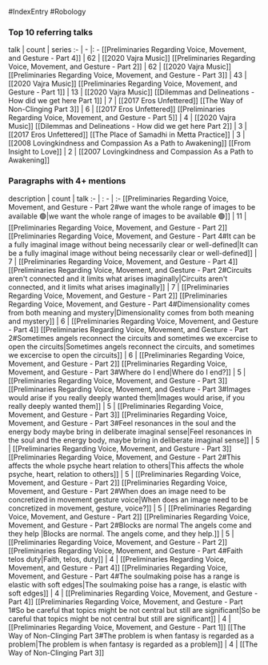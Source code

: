 #IndexEntry #Robology

### Top 10 referring talks
talk | count | series
:- | - |: -
[[Preliminaries Regarding Voice, Movement, and Gesture - Part 4]] | 62 | [[2020 Vajra Music]]
[[Preliminaries Regarding Voice, Movement, and Gesture - Part 2]] | 62 | [[2020 Vajra Music]]
[[Preliminaries Regarding Voice, Movement, and Gesture - Part 3]] | 43 | [[2020 Vajra Music]]
[[Preliminaries Regarding Voice, Movement, and Gesture - Part 1]] | 13 | [[2020 Vajra Music]]
[[Dilemmas and Delineations - How did we get here Part 1]] | 7 | [[2017 Eros Unfettered]]
[[The Way of Non-Clinging Part 3]] | 6 | [[2017 Eros Unfettered]]
[[Preliminaries Regarding Voice, Movement, and Gesture - Part 5]] | 4 | [[2020 Vajra Music]]
[[Dilemmas and Delineations - How did we get here Part 2]] | 3 | [[2017 Eros Unfettered]]
[[The Place of Samadhi in Metta Practice]] | 3 | [[2008 Lovingkindness and Compassion As a Path to Awakening]]
[[From Insight to Love]] | 2 | [[2007 Lovingkindness and Compassion As a Path to Awakening]]

### Paragraphs with 4+ mentions
description | count | talk
:- | : - | :-
[[Preliminaries Regarding Voice, Movement, and Gesture - Part 2#we want the whole range of images to be available 🟢\|we want the whole range of images to be available 🟢]] | 11 | [[Preliminaries Regarding Voice, Movement, and Gesture - Part 2]]
[[Preliminaries Regarding Voice, Movement, and Gesture - Part 4#It can be a fully imaginal image without being necessarily clear or well-defined\|It can be a fully imaginal image without being necessarily clear or well-defined]] | 7 | [[Preliminaries Regarding Voice, Movement, and Gesture - Part 4]]
[[Preliminaries Regarding Voice, Movement, and Gesture - Part 2#Circuits aren't connected and it limits what arises imaginally\|Circuits aren't connected, and it limits what arises imaginally]] | 7 | [[Preliminaries Regarding Voice, Movement, and Gesture - Part 2]]
[[Preliminaries Regarding Voice, Movement, and Gesture - Part 4#Dimensionality comes from both meaning and mystery\|Dimensionality comes from both meaning and mystery]] | 6 | [[Preliminaries Regarding Voice, Movement, and Gesture - Part 4]]
[[Preliminaries Regarding Voice, Movement, and Gesture - Part 2#Sometimes angels reconnect the circuits and sometimes we excercise to open the circuits\|Sometimes angels reconnect the circuits, and sometimes we excercise to open the circuits]] | 6 | [[Preliminaries Regarding Voice, Movement, and Gesture - Part 2]]
[[Preliminaries Regarding Voice, Movement, and Gesture - Part 3#Where do I end\|Where do I end?]] | 5 | [[Preliminaries Regarding Voice, Movement, and Gesture - Part 3]]
[[Preliminaries Regarding Voice, Movement, and Gesture - Part 3#Images would arise if you really deeply wanted them\|Images would arise, if you really deeply wanted them]] | 5 | [[Preliminaries Regarding Voice, Movement, and Gesture - Part 3]]
[[Preliminaries Regarding Voice, Movement, and Gesture - Part 3#Feel resonances in the soul and the energy body maybe bring in deliberate imaginal sense\|Feel resonances in the soul and the energy body, maybe bring in deliberate imaginal sense]] | 5 | [[Preliminaries Regarding Voice, Movement, and Gesture - Part 3]]
[[Preliminaries Regarding Voice, Movement, and Gesture - Part 2#This affects the whole psyche heart relation to others\|This affects the whole psyche, heart, relation to others]] | 5 | [[Preliminaries Regarding Voice, Movement, and Gesture - Part 2]]
[[Preliminaries Regarding Voice, Movement, and Gesture - Part 2#When does an image need to be concretized in movement gesture voice\|When does an image need to be concretized in movement, gesture, voice?]] | 5 | [[Preliminaries Regarding Voice, Movement, and Gesture - Part 2]]
[[Preliminaries Regarding Voice, Movement, and Gesture - Part 2#Blocks are normal The angels come and they help \|Blocks are normal. The angels come, and they help.]] | 5 | [[Preliminaries Regarding Voice, Movement, and Gesture - Part 2]]
[[Preliminaries Regarding Voice, Movement, and Gesture - Part 4#Faith telos duty\|Faith, telos, duty]] | 4 | [[Preliminaries Regarding Voice, Movement, and Gesture - Part 4]]
[[Preliminaries Regarding Voice, Movement, and Gesture - Part 4#The soulmaking poise has a range is elastic with soft edges\|The soulmaking poise has a range, is elastic with soft edges]] | 4 | [[Preliminaries Regarding Voice, Movement, and Gesture - Part 4]]
[[Preliminaries Regarding Voice, Movement, and Gesture - Part 1#So be careful that topics might be not central but still are significant\|So be careful that topics might be not central but still are significant]] | 4 | [[Preliminaries Regarding Voice, Movement, and Gesture - Part 1]]
[[The Way of Non-Clinging Part 3#The problem is when fantasy is regarded as a problem\|The problem is when fantasy is regarded as a problem]] | 4 | [[The Way of Non-Clinging Part 3]]

